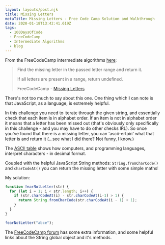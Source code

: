 ```yaml
---
layout: layouts/post.njk
title: Missing Letters
metaTitle: Missing Letters - Free Code Camp Solution and Walkthrough
date: 2020-01-18T13:42:41.619Z
tags:
  - 100DaysOfCode
  - FreeCodeCamp
  - Intermediate Algorithms
  - blog
---
```

From the FreeCodeCamp intermediate algorithms
[here](https://www.freecodecamp.org/learn/javascript-algorithms-and-data-structures/intermediate-algorithm-scripting/missing-letters):

> Find the missing letter in the passed letter range and return it.
> 
> If all letters are present in a range, return undefined.
> 
> FreeCodeCamp - [Missing Letters](https://www.freecodecamp.org/learn/javascript-algorithms-and-data-structures/intermediate-algorithm-scripting/missing-letters)

There's not too much to say about this one. One thing which I can note
is that JavaScript, as a language, is extremely helpful.

In this challenge you need to iterate through the given string, and
essentially check that each item is in alphabet order. If an item is not
in alphabet order it means that a letter has been missed out (that's
obviously only specifically in this challenge - and you may have to do
other checks IRL). So once you've found that there is a missing letter,
you can 'ascii-ertain' what that letter is and return it (...see what I
did there? Not funny, I know.)

The [ASCII table](https://www.cs.cmu.edu/~pattis/15-1XX/common/handouts/ascii.html)
shows how computers, and programming languages, interpret characters -
in decimal format.

Coupled with the helpful JavaScript String methods:
`String.fromCharCode()` and `charCodeAt()` you can return the missing
letter with some simple maths!

My solution:

```javascript
function fearNotLetter(str) {
  for (let i = 1; i < str.length; i++) {
    if (str.charCodeAt(i) - str.charCodeAt(i-1) > 1) {
      return String.fromCharCode(str.charCodeAt(i - 1) + 1);
    }
  }
}

fearNotLetter("abce");
```

The [FreeCodeCamp forum](https://www.freecodecamp.org/forum/t/freecodecamp-challenge-guide-missing-letters/16023)
has some extra information, and some helpful links about the String
global object and it's methods.